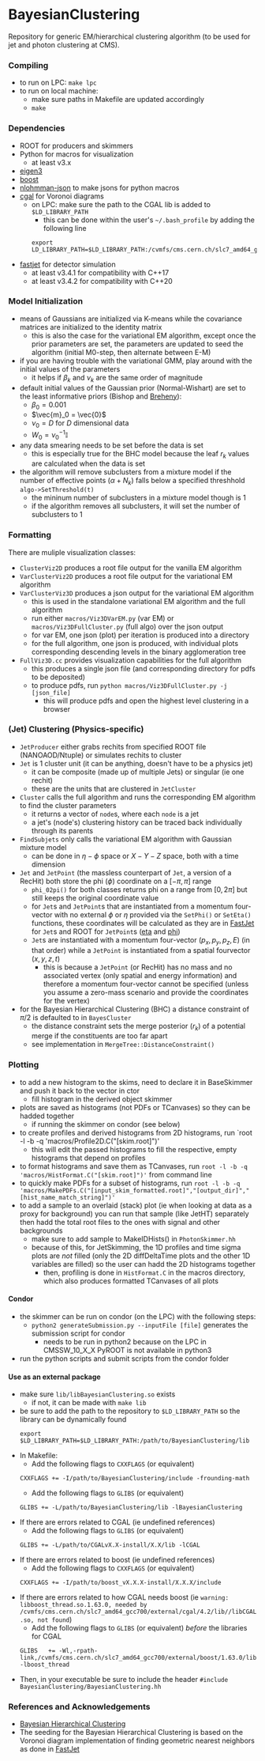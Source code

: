 # BayesianClustering
Repository for generic EM/hierarchical clustering algorithm (to be used for jet and photon clustering at CMS).

### Compiling
- to run on LPC: `make lpc`
- to run on local machine:
	- make sure paths in Makefile are updated accordingly
	- `make`

### Dependencies
- ROOT for producers and skimmers
- Python for macros for visualization
	- at least v3.x
- [eigen3](https://eigen.tuxfamily.org/index.php?title=Main_Page)
- [boost](https://www.boost.org/doc/libs/1_82_0/libs/math/doc/html/special.html)
- [nlohmman-json](https://github.com/nlohmann/json) to make jsons for python macros
- [cgal](https://www.cgal.org/) for Voronoi diagrams
	- on LPC: make sure the path to the CGAL lib is added to `$LD_LIBRARY_PATH`
		- this can be done within the user's `~/.bash_profile` by adding the following line
		```
		export LD_LIBRARY_PATH=$LD_LIBRARY_PATH:/cvmfs/cms.cern.ch/slc7_amd64_gcc700/external/cgal/4.2/lib
		```
- [fastjet](https://fastjet.fr/) for detector simulation
	- at least v3.4.1 for compatibility with C++17
	- at least v3.4.2 for compatibility with C++20 

### Model Initialization
- means of Gaussians are initialized via K-means while the covariance matrices are initialized to the identity matrix
	- this is also the case for the variational EM algorithm, except once the prior parameters are set, the parameters are updated to seed the algorithm (initial M0-step, then alternate between E-M)
- if you are having trouble with the variational GMM, play around with the initial values of the parameters
	- it helps if $\beta_k$ and $\nu_k$ are the same order of magnitude 
- default initial values of the Gaussian prior (Normal-Wishart) are set to the least informative priors (Bishop and [Breheny](https://myweb.uiowa.edu/pbreheny/uk/teaching/701/notes/3-28.pdf)):
	- $\beta_0 = 0.001$
	- $\vec{m}_0 = \vec{0}$
	- $\nu_0 = D$  for $D$ dimensional data
	- $W_0 = \nu_0^{-1}\mathbb{I}$
- any data smearing needs to be set before the data is set
	- this is especially true for the BHC model because the leaf $r_k$ values are calculated when the data is set
- the algorithm will remove subclusters from a mixture model if the number of effective points ($\alpha + N_k$) falls below a specified threshhold `algo->SetThreshold(t)`
	- the mininum number of subclusters in a mixture model though is 1
	- if the algorithm removes all subclusters, it will set the number of subclusters to 1

### Formatting
There are muliple visualization classes:
- `ClusterViz2D` produces a root file output for the vanilla EM algorithm
- `VarClusterViz2D` produces a root file output for the variational EM algorithm
- `VarClusterViz3D` produces a json output for the variational EM algorithm
	- this is used in the standalone variational EM algorithm and the full algorithm
	- run either `macros/Viz3DVarEM.py` (var EM) or `macros/Viz3DFullCluster.py` (full algo) over the json output
	- for var EM, one json (plot) per iteration is produced into a directory
	- for the full algorithm, one json is produced, with individual plots corresponding descending levels in the binary agglomeration tree
- `FullViz3D.cc` provides visualization capabilities for the full algorithm
	- this produces a single json file (and corresponding directory for pdfs to be deposited)
	- to produce pdfs, run `python macros/Viz3DFullCluster.py -j [json_file]`
		- this will produce pdfs and open the highest level clustering in a browser

### (Jet) Clustering (Physics-specific)
- `JetProducer` either grabs rechits from specified ROOT file (NANOAOD/Ntuple) or simulates rechits to cluster
- `Jet` is 1 cluster unit (it can be anything, doesn't have to be a physics jet)
	- it can be composite (made up of multiple Jets) or singular (ie one rechit)
	- these are the units that are clustered in `JetCluster` 
- `Cluster` calls the full algorithm and runs the corresponding EM algorithm to find the cluster parameters
	- it returns a vector of `node`s, where each `node` is a jet
	- a jet's (node's) clustering history can be traced back individually through its parents
- `FindSubjets` only calls the variational EM algorithm with Gaussian mixture model
	- can be done in $\eta - \phi$ space or $X - Y - Z$ space, both with a time dimension
- `Jet` and `JetPoint` (the massless counterpart of `Jet`, a version of a RecHit) both store the phi ($\phi$) coordinate on a $[-\pi, \pi]$ range
	- `phi_02pi()` for both classes returns phi on a range from $[0, 2\pi]$ but still keeps the original coordinate value
	- for `Jet`s and `JetPoint`s that are instantiated from a momentum four-vector with no external $\phi$ or $\eta$ provided via the `SetPhi()` or `SetEta()` functions, these coordinates will be calculated as they are in [FastJet](https://fastjet.fr/repo/doxygen-3.4.2/PseudoJet_8cc_source.html) for `Jet`s and ROOT for `JetPoint`s ([eta](https://root.cern.ch/doc/master/eta_8h_source.html#l00048) and [phi](https://root.cern.ch/doc/master/GenVector_2Cartesian3D_8h_source.html#l00117))
	- `Jet`s are instantiated with a momentum four-vector $(p_x, p_y, p_z, E)$ (in that order) while a `JetPoint` is instantiated from a spatial fourvector $(x, y, z, t)$
		- this is because a `JetPoint` (or RecHit) has no mass and no associated vertex (only spatial and energy information) and therefore a momentum four-vector cannot be specified (unless you assume a zero-mass scenario and provide the coordinates for the vertex)
- for the Bayesian Hierarchical Clustering (BHC) a distance constraint of $\pi/2$ is defaulted to in `BayesCluster`
	- the distance constraint sets the merge posterior ($r_k$) of a potential merge if the constituents are too far apart
	- see implementation in `MergeTree::DistanceConstraint()`

### Plotting
- to add a new histogram to the skims, need to declare it in BaseSkimmer and push it back to the vector in ctor
	- fill histogram in the derived object skimmer
- plots are saved as histograms (not PDFs or TCanvases) so they can be hadded together
	- if running the skimmer on condor (see below)
- to create profiles and derived histograms from 2D histograms, run `root -l -b -q 'macros/Profile2D.C("[skim.root]")'
	- this will edit the passed histograms to fill the respective, empty histograms that depend on profiles
- to format histograms and save them as TCanvases, run `root -l -b -q 'macros/HistFormat.C("[skim.root]")'` from command line
- to quickly make PDFs for a subset of histograms, run `root -l -b -q 'macros/MakePDFs.C("[input_skim_formatted.root]","[output_dir]","[hist_name_match_string]")'`
- to add a sample to an overlaid (stack) plot (ie when looking at data as a proxy for background) you can run that sample (like JetHT) separately then hadd the total root files to the ones with signal and other backgrounds
	- make sure to add sample to MakeIDHists() in `PhotonSkimmer.hh`
	- because of this, for JetSkimming, the 1D profiles and time sigma plots are *not* filled (only the 2D diffDeltaTime plots and the other 1D variables are filled) so the user can hadd the 2D histograms together
		- then, profiling is done in `HistFormat.C` in the macros directory, which also produces formatted TCanvases of all plots

#### Condor
- the skimmer can be run on condor (on the LPC) with the following steps:
	- `python2 generateSubmission.py --inputFile [file]` generates the submission script for condor
		- needs to be run in python2 because on the LPC in CMSSW_10_X_X PyROOT is not available in python3
- run the python scripts and submit scripts from the condor folder

#### Use as an external package
- make sure `lib/libBayesianClustering.so` exists
	- if not, it can be made with `make lib`
- be sure to add the path to the repository to `$LD_LIBRARY_PATH` so the library can be dynamically found
	```
	export $LD_LIBRARY_PATH=$LD_LIBRARY_PATH:/path/to/BayesianClustering/lib
	```
- In Makefile:
	- Add the following flags to `CXXFLAGS` (or equivalent)
	```
	CXXFLAGS += -I/path/to/BayesianClustering/include -frounding-math
	```
	- Add the following flags to `GLIBS` (or equivalent)
	```
	GLIBS += -L/path/to/BayesianClustering/lib -lBayesianClustering
	```
- If there are errors related to CGAL (ie undefined references)
	- Add the following flags to `GLIBS` (or equivalent)
	```
	GLIBS += -L/path/to/CGALvX.X-install/X.X/lib -lCGAL
	```
- If there are errors related to boost (ie undefined references)
	- Add the following flags to `CXXFLAGS` (or equivalent)
	```
	CXXFLAGS += -I/path/to/boost_vX.X.X-install/X.X.X/include
	```
- If there are errors related to how CGAL needs boost (ie `warning: libboost_thread.so.1.63.0, needed by /cvmfs/cms.cern.ch/slc7_amd64_gcc700/external/cgal/4.2/lib//libCGAL.so, not found`)
	- Add the following flags to `GLIBS` (or equivalent) *before* the libraries for CGAL
	```
	GLIBS   += -Wl,-rpath-link,/cvmfs/cms.cern.ch/slc7_amd64_gcc700/external/boost/1.63.0/lib/ -lboost_thread
	```
- Then, in your executable be sure to include the header `#include BayesianClustering/BayesianClustering.hh`


### References and Acknowledgements
- [Bayesian Hierarchical Clustering](https://www2.stat.duke.edu/~kheller/bhcnew.pdf)
- The seeding for the Bayesian Hierarchical Clustering is based on the Voronoi diagram implementation of finding geometric nearest neighbors as done in [FastJet](https://arxiv.org/abs/1111.6097)
